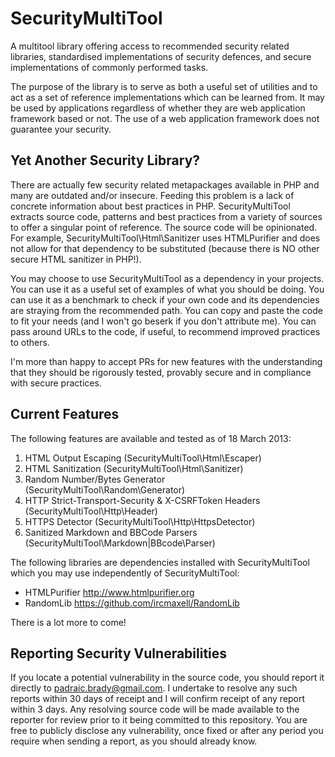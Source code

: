 SecurityMultiTool
=================

A multitool library offering access to recommended security related libraries, standardised implementations of security defences, and secure implementations of commonly performed tasks.

The purpose of the library is to serve as both a useful set of utilities and to act as a set of reference implementations which can be learned from. It may be used by applications regardless of whether they are web application framework based or not. The use of a web application framework does not guarantee your security.

Yet Another Security Library?
-----------------------------

There are actually few security related metapackages available in PHP and many are outdated and/or insecure. Feeding this problem is a lack of concrete information about best practices in PHP. SecurityMultiTool extracts source code, patterns and best practices from a variety of sources to offer a singular point of reference. The source code will be opinionated. For example, SecurityMultiTool\Html\Sanitizer uses HTMLPurifier and does not allow for that dependency to be substituted (because there is NO other secure HTML sanitizer in PHP!).

You may choose to use SecurityMultiTool as a dependency in your projects. You can use it as a useful set of examples of what you should be doing. You can use it as a benchmark to check if your own code and its dependencies are straying from the recommended path. You can copy and paste the code to fit your needs (and I won't go beserk if you don't attribute me). You can pass around URLs to the code, if useful, to recommend improved practices to others.

I'm more than happy to accept PRs for new features with the understanding that they should be rigorously tested, provably secure and in compliance with secure practices.

Current Features
----------------

The following features are available and tested as of 18 March 2013:

1. HTML Output Escaping (SecurityMultiTool\Html\Escaper)
2. HTML Sanitization (SecurityMultiTool\Html\Sanitizer)
3. Random Number/Bytes Generator (SecurityMultiTool\Random\Generator)
4. HTTP Strict-Transport-Security & X-CSRFToken Headers (SecurityMultiTool\Http\Header)
5. HTTPS Detector (SecurityMultiTool\Http\HttpsDetector)
6. Sanitized Markdown and BBCode Parsers (SecurityMultiTool\Markdown|BBcode\Parser)

The following libraries are dependencies installed with SecurityMultiTool which you may use independently of SecurityMultiTool:

* HTMLPurifier http://www.htmlpurifier.org
* RandomLib https://github.com/ircmaxell/RandomLib

There is a lot more to come! 

Reporting Security Vulnerabilities
----------------------------------

If you locate a potential vulnerability in the source code, you should report it directly to padraic.brady@gmail.com. I undertake to resolve any such reports within 30 days of receipt and I will confirm receipt of any report within 3 days. Any resolving source code will be made available to the reporter for review prior to it being committed to this repository. You are free to publicly disclose any vulnerability, once fixed or after any period you require when sending a report, as you should already know.